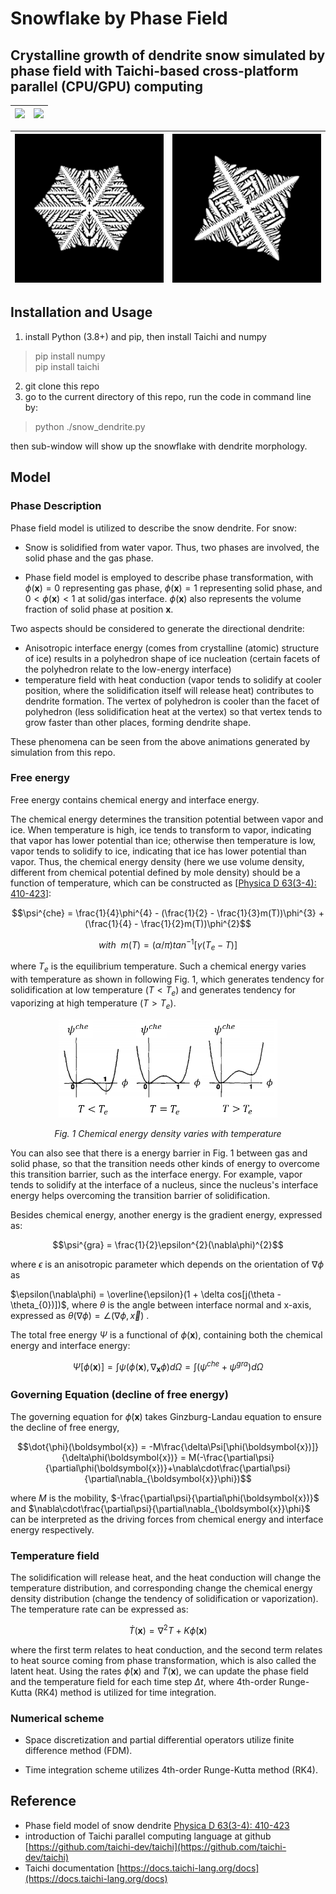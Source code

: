 # Snowflake by Phase Field
## Crystalline growth of dendrite snow simulated by phase field with Taichi-based cross-platform parallel (CPU/**GPU**) computing

| <img src="./README.assets/snow_6fold.gif" width="300" /> | <img src="./README.assets/snow_4fold.gif" width="300"/> |
| :------------------------------------------------: | :-----------------------------------------------: |

| <img src="README.assets/time_0.2016s.png" width="300" /> | <img src="README.assets/time_0.1888s_fold4.png" width="300"> |
| :------------------------------------------------------: |:----------------------------------------------------------: |

## Installation and Usage

1. install Python (3.8+) and pip, then install Taichi and numpy
> pip install numpy <br>
> pip install taichi <br>

2. git clone this repo
3. go to the current directory of this repo, run the code in command line by:
> python ./snow_dendrite.py <br>

then sub-window will show up the snowflake with dendrite morphology. 

## Model

### Phase Description

Phase field model is utilized to describe the snow dendrite. For snow:

+ Snow is solidified from water vapor.  Thus, two phases are involved, the solid phase and the gas phase.  

+ Phase field model is employed to describe phase transformation, with $\phi(\boldsymbol{x})=0$ representing gas phase, $\phi(\boldsymbol{x}) = 1$ representing solid phase, and $0 < \phi(\boldsymbol{x}) < 1$ at solid/gas interface. $\phi(\boldsymbol{x})$ also represents the volume fraction of solid phase at position $\boldsymbol{x}$.

Two aspects should be considered to generate the directional dendrite:

+ Anisotropic interface energy (comes from crystalline (atomic) structure of ice) results in a polyhedron shape of ice nucleation (certain facets of the polyhedron relate to the low-energy interface)
+ temperature field with heat conduction (vapor tends to solidify at cooler position, where the solidification itself will release heat) contributes to dendrite formation. The vertex of polyhedron is cooler than the facet of polyhedron (less solidification heat at the vertex) so that vertex tends to grow faster than other places, forming dendrite shape. 

These phenomena can be seen from the above animations generated by simulation from this repo. 

### Free energy

Free energy contains chemical energy and interface energy. 

The chemical energy determines the transition potential between vapor and ice. When temperature is high, ice tends to transform to vapor, indicating that vapor has lower potential than ice; otherwise then temperature is low, vapor tends to solidify to ice, indicating that ice has lower potential than vapor. Thus, the chemical energy density (here we use volume density, different from chemical potential defined by mole density) should be a function of temperature, which can be constructed as [[Physica D 63(3-4): 410-423](https://www.sciencedirect.com/science/article/abs/pii/016727899390120P)]:

$$\psi^{che} = \frac{1}{4}\phi^{4} - (\frac{1}{2} - \frac{1}{3}m(T))\phi^{3} +(\frac{1}{4} - \frac{1}{2}m(T))\phi^{2}$$

$$with\ \ m(T) = (\alpha/\pi)tan^{-1}[\gamma(T_{e} - T)]$$

where $T_{e}$ is the equilibrium temperature.  Such a chemical energy varies with temperature as shown in following Fig. 1, which generates tendency for solidification at low temperature $(T < T_{e})$ and generates tendency for vaporizing at high temperature $(T > T_{e})$. 

<center>
<img src="README.assets/image-20220917104022775.png" alt="image-20220917104022775" width="350" />

<em>Fig. 1 Chemical energy density varies with temperature </em></center>

You can also see that there is a energy barrier in Fig. 1 between gas and solid phase, so that the transition needs other kinds of energy to overcome this transition barrier, such as the interface energy. For example, vapor tends to solidify at the interface of a nucleus, since the nucleus's interface energy helps overcoming the transition barrier of solidification. 

Besides chemical energy, another energy is the gradient energy, expressed as:

$$\psi^{gra} = \frac{1}{2}\epsilon^{2}(\nabla\phi)^{2}$$

where $\epsilon$ is an anisotropic parameter which depends on the orientation of $\nabla\phi$ as

$\epsilon(\nabla\phi) = \overline{\epsilon}(1 + \delta cos[j(\theta - \theta_{0})])$,  where $\theta$ is the angle between interface normal and x-axis, expressed as $\theta(\nabla\phi) = \angle(\nabla\phi, \overrightarrow{x} )$ .

The total free energy $\Psi$ is a functional of $\phi(\boldsymbol{x})$, containing both the chemical energy and interface energy:

$$\Psi[\phi(\boldsymbol{x})] = \int \psi(\phi(\boldsymbol{x}), \nabla_{\boldsymbol{x}}\phi) d\Omega = \int (\psi^{che} +\psi^{gra})d\Omega$$

### Governing Equation (decline of free energy)

The governing equation for $\dot{\phi}(\boldsymbol{x})$ takes Ginzburg-Landau equation to ensure the decline of free energy, 

$$\dot{\phi}(\boldsymbol{x}) = -M\frac{\delta\Psi[\phi(\boldsymbol{x})]}{\delta\phi(\boldsymbol{x})} = M(-\frac{\partial\psi}{\partial\phi(\boldsymbol{x})}+\nabla\cdot\frac{\partial\psi}{\partial\nabla_{\boldsymbol{x}}\phi})$$

where $M$ is the mobility,  $-\frac{\partial\psi}{\partial\phi(\boldsymbol{x})}$ and $\nabla\cdot\frac{\partial\psi}{\partial\nabla_{\boldsymbol{x}}\phi}$ can be interpreted as the driving forces from chemical energy and interface energy respectively. 

### Temperature field

The solidification will release heat, and the heat conduction will change the temperature distribution, and corresponding change the chemical energy density distribution (change the tendency of solidification or vaporization). The temperature rate can be expressed as:

$$\dot{T}(\boldsymbol{x}) = \nabla^{2}T + K \dot{\phi}(\boldsymbol{x})$$

where the first term relates to heat conduction, and the second term relates to heat source coming from phase transformation, which is also called the latent heat. Using the rates $\dot{\phi}(\boldsymbol{x})$ and  $\dot{T}(\boldsymbol{x})$, we can update the phase field and the temperature field for each time step $\Delta t$, where 4th-order Runge-Kutta (RK4) method is utilized for time integration. 

### Numerical scheme

+ Space discretization and partial differential operators utilize finite difference method (FDM).  

+ Time integration scheme utilizes 4th-order Runge-Kutta method (RK4).

## Reference

+ Phase field model of snow dendrite [Physica D 63(3-4): 410-423](https://www.sciencedirect.com/science/article/abs/pii/016727899390120P)
+ introduction of Taichi parallel computing language at github [https://github.com/taichi-dev/taichi](https://github.com/taichi-dev/taichi)
+ Taichi documentation [https://docs.taichi-lang.org/docs](https://docs.taichi-lang.org/docs)
